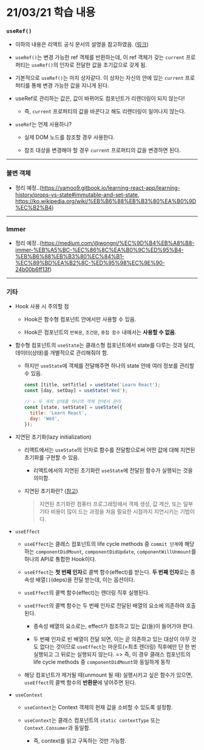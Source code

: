 # 21/03/21 학습 내용
### `useRef()`

- 이하의 내용은 리액트 공식 문서의 설명을 참고하였음. ([링크](https://reactjs.org/docs/hooks-reference.html#useref))

- `useRef()`는 변경 가능한 ref 객체를 반환하는데, 이 ref 객체가 갖는 `current` 프로퍼티는 `useRef()`의 인자로 전달한 값을 초기값으로 갖게 됨.

- 기본적으로 `useRef()`는 마치 상자같다. 이 상자는 자신의 안에 있는 `current` 프로퍼티를 통해 변경 가능한 값을 지니게 된다.

- useRef로 관리하는 값은, 값이 바뀌어도 컴포넌트가 리렌더링이 되지 않는다!

  - 즉, `current` 프로퍼티의 값을 바꾼다고 해도 리렌더링이 일어나지 않는다.

- `useRef`는 언제 사용하나?

  - 실제 DOM 노드를 참조할 경우 사용한다.

  - 참조 대상을 변경해야 할 경우 `current` 프로퍼티의 값을 변경하면 된다.

___
### 불변 객체

- 정리 예정..(https://yamoo9.gitbook.io/learning-react-app/learning-history/props-vs-state#immutable-and-set-state, https://ko.wikipedia.org/wiki/%EB%B6%88%EB%B3%80%EA%B0%9D%EC%B2%B4)

___
### Immer

- 정리 예정..(https://medium.com/@wongni/%EC%9D%B4%EB%A8%B8-immer-%EB%A5%BC-%EC%86%8C%EA%B0%9C%ED%95%B4-%EB%B6%88%EB%B3%80%EC%84%B1-%EC%89%BD%EA%B2%8C-%ED%95%98%EC%9E%90-24b00b6ff13f)

___
### 기타

- Hook 사용 시 주의할 점

  - Hook은 함수형 컴포넌트 안에서만 사용할 수 있음.

  - Hook은 컴포넌트의 `반복문`, `조건문`, `중첩 함수` 내에서는 **사용할 수 없음**.

- 함수형 컴포넌트의 `useState`는 클래스형 컴포넌트에서 state를 다루는 것과 달리, 데이터(상태)를 개별적으로 관리해줘야 함.

  - 하지만 `useState`에 객체를 전달해주면 하나의 state 안에 여러 정보를 관리할 수 있음.

    ```js
    const [title, setTitle] = useState('Learn React');
    const [day, setDay] = useState('Wed');

    // ↓ 두 개의 상태를 하나의 객체 안에서 관리
    const [state, setState] = useState({
      title: 'Learn React',
      day: 'Wed',
    });
     ```

- 지연된 초기화(lazy initialization)

  - 리액트에서는 `useState`의 인자로 함수를 전달함으로써 어떤 값에 대해 지연된 초기화를 구현할 수 있음.

    - 리액트에서의 지연된 초기화란 `useState`에 전달된 함수가 실행되는 것을 의미함.

  - 지연된 초기화란? ([참고](https://ko.wikipedia.org/wiki/%EC%A7%80%EC%97%B0%EB%90%9C_%EC%B4%88%EA%B8%B0%ED%99%94))

    > 지연된 초기화란 컴퓨터 프로그래밍에서 객체 생성, 값 계산, 또는 일부 기타 비용이 많이 드는 과정을 처음 필요한 시점까지 지연시키는 기법이다.

- `useEffect`

  - `useEffect`는 클래스 컴포넌트의 life cycle methods 중 `commit 단계`에 해당하는 `componentDidMount`, `componentDidUpdate`, `componentWillUnmount`를 하나의 API로 통합한 Hook이다.

  - `useEffect`는 **첫 번째 인자**로 콜백 함수(effect)를 받는다. **두 번째 인자**로는 종속성 배열`[]`(deps)을 전달 받는데, 이는 옵션이다.

  - `useEffect`의 콜백 함수(effect)는 렌더링 직후 실행된다.

  - `useEffect`의 콜백 함수는 두 번째 인자로 전달된 배열의 요소에 의존하여 호출된다.

    - 종속성 배열의 요소로는, effect가 참조하고 있는 값(들)이 들어가야 한다.

    - 두 번째 인자로 빈 배열이 전달 되면, 이는 곧 의존하고 있는 대상이 아무 것도 없다는 것이므로 `useEffect`는 마운트(=최초 렌더링) 직후에만 단 한 번 실행되고 그 뒤로는 실행되지 않는다. => 즉, 이 경우 클래스 컴포넌트의 life cycle methods 중 `componentDidMount`와 동일하게 동작

  - 해당 컴포넌트가 제거될 때(unmount 될 때) 실행시키고 싶은 함수가 있으면, `useEffect`의 콜백 함수의 **반환문**에 넣어주면 된다.

- `useContext`

  - `useContext`는 Context 객체의 현재 값을 소비할 수 있도록 설정함.

  - `useContext`는 클래스 컴포넌트의 `static contextType` 또는 `Context.Consumer`과 동일함.

    - 즉, context를 읽고 구독하는 것만 가능함.
